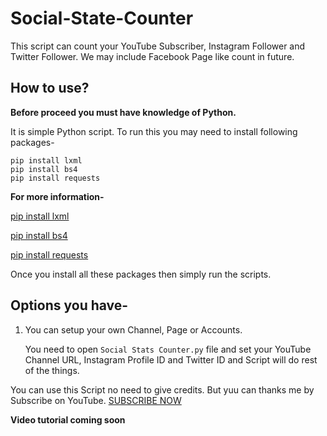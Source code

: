 # Social-State-Counter

This script can count your YouTube Subscriber, Instagram Follower and Twitter Follower. We may include Facebook Page like count in future.

## How to use?

**Before proceed you must have knowledge of Python.**

It is simple Python script. To run this you may need to install following packages-

```
pip install lxml
pip install bs4
pip install requests
```


**For more information-**

  [pip install lxml](https://pypi.org/project/lxml/)

  [pip install bs4](https://pypi.org/project/bs4/)

  [pip install requests](https://pypi.org/project/requests/)
 
 
Once you install all these packages then simply run the scripts.

## Options you have-

1. You can setup your own Channel, Page or Accounts.
   
   You need to open `Social Stats Counter.py` file and set your YouTube Channel URL, Instagram Profile ID and Twitter ID and Script will do rest of the things.

You can use this Script no need to give credits.
But yuu can thanks me by Subscribe on YouTube. [SUBSCRIBE NOW](https://www.youtube.com/DIPESHPAL17)


**Video tutorial coming soon**

